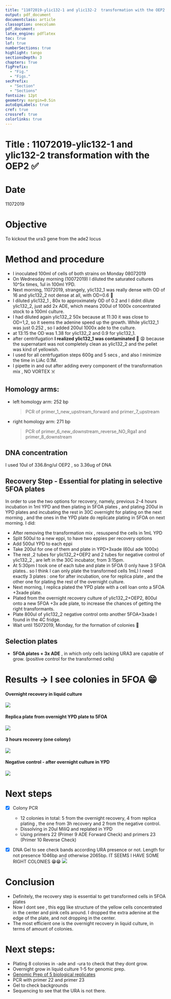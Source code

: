 ```yaml
---
title: "11072019-ylic132-1 and ylic132-2  transformation with the OEP2 "
output: pdf_document
documentclass: article
classoption: onecolumn
pdf_document:
latex_engine: pdflatex
toc: true
lof: true
numberSections: true
highlight: tango
sectionsDepth: 3
chapters: True
figPrefix:
  - "Fig."
  - "Figs."
secPrefix:
  - "Section"
  - "Sections"
fontsize: 12pt
geometry: margin=0.5in
autoEqnLabels: true
cref: true
crossref: true
colorlinks: true
---
```


# Title : 11072019-ylic132-1 and ylic132-2  transformation with the OEP2 :white_check_mark:

# Date
11072019

# Objective
To kickout the ura3 gene from the ade2 locus

# Method and procedure
- I inoculated 100ml of cells of both strains on Monday 08072019
- On Wednesday morning (10072019) I diluted the saturated cultures 10^5x times, 1ul in 100ml YPD.
- Next morning, 11072019, strangely, ylic132_1 was really dense with OD of 16 and ylic132_2 not dense at all, with OD=0.6 🤔
- I diluted ylic132_1 , 80x to approximately OD of 0.2 and I didnt dilute ylic132_2, just add 2x ADE, which means 200ul of 1000x concentrated stock to a 100ml culture.
- I had diluted again ylic132_2 50x because at 11:30 it was close to OD=1,2, so it seems the adenine speed up the growth. While ylic132_1 was just 0.252 , so I added 200ul 1000x ade to the culture.
- at 13:15 the OD was 1.38 for ylic132_2 and 0.9 for ylic132_1.
- after centrifugation **I realized ylic132_1 was contaminated** 😬 😩 because the supernatant was not completely clean as ylic132_2 and the pellet was kind of yellowish.
- I used for all centrfugation steps 600g and 5 secs , and also I minimize the time in LiAc 0.1M.
- I pipette in and out after adding every component  of the transformation mix , NO VORTEX ☠️
## Homology arms:
* left homology arm: 252 bp
  > PCR of primer_1_new_upstream_forward and primer_7_upstream
* right homology arm: 271 bp
  > PCR of primer_6_new_downstream_reverse_NO_Rga1 and primer_8_downstream



## DNA concentration
 I used 10ul of 336.8ng/ul OEP2 , so 3.36ug of DNA

## Recovery Step - Essential for plating in selective 5FOA plates

In order to use the two options for recovery, namely, previous 2-4 hours incubation in 1ml YPD and then plating in 5FOA plates , and plating 200ul in YPD plates and incubating the rest in 30C overnight for plating on the next morning , and the ones in the YPD plate do replicate plating in 5FOA on next morning. I did:

- After removing the transformation mix , resuspend the cells in 1mL YPD
- Split 500ul to a new eppi, to have two eppies per recovery options
- Add 500ul YPD to each eppi
- Take 200ul for one of them and plate in YPD+3xade (60ul ade 1000x)
- The rest ,2 tubes for  ylic132_2+OEP2 and 2 tubes for negative control of ylic132_2 , are left in the 30C incubator, from 3:15pm.
- At 5:30pm I took one of each tube and plate in 5FOA (I only have 3 5FOA plates.. so I think I can only plate the transformed cells 1mL) I need exactly 3 plates : one for after incubation, one for replica plate , and the other one for plating the rest of the overnight culture.
- Next morning, I replica plated the YPD plate with a cell loan onto a 5FOA +3xade plate.
- Plated from the overnight recovery culture of ylic132_2+OEP2, 800ul onto a new 5FOA +3x ade plate, to increase the chances of getting the right transformants.
- Plate 800ul of ylic132_2 negative control onto another 5FOA+3xade I found in the 4C fridge.
- Wait until 15072019, Monday, for the formation of colonies 🙏

## Selection plates
- **5FOA plates + 3x ADE** , in which only cells lacking URA3 are capable of grow. (positive control for the transformed cells)


# Results -> I see colonies in 5FOA 😁

#### Overnight recovery in liquid culture
![](../Images/overnight-recovery-liquid-culture-5foa.jpg)
#### Replica plate from overnight YPD plate to 5FOA
![](../Images/replica-plate-from-ypd-to-foa.jpg)
#### 3 hours recovery (one colony)
![](../Images/3h-recovery-5foa.jpg)
#### Negative control - after overnight culture in YPD
![](../Images/negative-control-ylic132-2.jpg)

# Next steps
- [x] Colony PCR

    - 12 colonies in total: 5 from the overnight recovery, 4 from replica plating , the one from 3h recovery and 2 from the negative control.
    - Dissolving in 20ul MiliQ and replated in YPD
    - Using primers 22 (Primer 9 ADE Forward Check) and primers 23 (Primer 10 Reverse Check)
- [x] DNA Gel to see check bands according URA presence or not. Length for not presence 1046bp and otherwise 2065bp. IT SEEMS I HAVE SOME RIGHT COLONIES 😁😁
![](../Images/ylic132_2+oep2-2019-07-15-15hr-47min_edited.png)
# Conclusion
 - Definitely, the recovery step is essential to get transformed cells in 5FOA plates
 - Now I dont see , this egg like structure of the yellow cells concentrated in the center and pink cells around. I dropped the extra adenine at the edge of the plate, and not dropping in the center.
 - The most efficient one is the overnight recovery in liquid culture, in terms of amount of colonies.
 # Next steps:
 - Plating 8 colonies in -ade and -ura to check that they dont grow.
 - Overnight grow in liquid culture 1-5 for genomic prep.
 - [Genomic Prep of 5 biological replicates](./2019-07-17_Exp-Genomic-prep-ylic133-clones.md)
 - PCR with primer 22 and primer 23
 - Gel to check backgrounds
 - Sequencing to see that the URA is not there.
